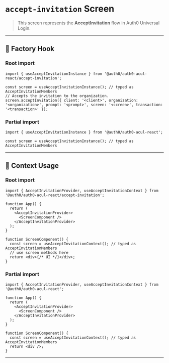 # `accept-invitation` Screen

> This screen represents the **AcceptInvitation** flow in Auth0 Universal Login.

---

## 🔹 Factory Hook
### Root import
```tsx
import { useAcceptInvitationInstance } from '@auth0/auth0-acul-react/accept-invitation';

const screen = useAcceptInvitationInstance(); // typed as AcceptInvitationMembers
// Accepts the invitation to the organization.
screen.acceptInvitation({ client: '<client>', organization: '<organization>', prompt: '<prompt>', screen: '<screen>', transaction: '<transaction>' });
```

### Partial import
```tsx
import { useAcceptInvitationInstance } from '@auth0/auth0-acul-react';

const screen = useAcceptInvitationInstance(); // typed as AcceptInvitationMembers
```

---

## 🔹 Context Usage

### Root import
```tsx
import { AcceptInvitationProvider, useAcceptInvitationContext } from '@auth0/auth0-acul-react/accept-invitation';

function App() {
  return (
    <AcceptInvitationProvider>
      <ScreenComponent />
    </AcceptInvitationProvider>
  );
}

function ScreenComponent() {
  const screen = useAcceptInvitationContext(); // typed as AcceptInvitationMembers
  // use screen methods here
  return <div>{/* UI */}</div>;
}
```


### Partial import
```tsx
import { AcceptInvitationProvider, useAcceptInvitationContext } from '@auth0/auth0-acul-react';

function App() {
  return (
    <AcceptInvitationProvider>
      <ScreenComponent />
    </AcceptInvitationProvider>
  );
}

function ScreenComponent() {
  const screen = useAcceptInvitationContext(); // typed as AcceptInvitationMembers
  return <div />;
}
```

---
